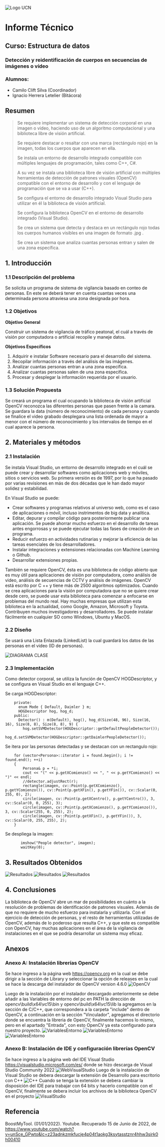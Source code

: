 ![Logo UCN](https://github.com/Ignacio07/ED22-01-Herrera-Clift/blob/main/Docs/Images/60x60-ucn-negro.png)


# Informe Técnico

## Curso: Estructura de datos

### Detección y reidentificación de cuerpos en secuencias de imágenes o vídeo
### Alumnos:
 - Camilo Clift Silva (Coordinador)
 - Ignacio Herrera Letelier (Bitácora)

## Resumen

> Se requiere implementar un sistema de detección corporal en una imagen o video, haciendo uso de un algoritmo computacional y una biblioteca libre de visión artificial.
> 
> Se requiere destacar o resaltar con una marca (rectángulo rojo) en la imagen, todas los cuerpos que aparecen en ella.
> 
> Se instala un entorno de desarrollo integrado compatible con múltiples lenguajes de programación, tales como C++, C#.
> 
> A su vez se instala una biblioteca libre de visión artificial con múltiples herramientas de detección de patrones visuales (OpenCV) compatible con el entorno de desarrollo y con el lenguaje de programación que se va a usar (C++).
> 
> Se configura el entorno de desarrollo integrado Visual Studio para utilizar en él la biblioteca de visión artificial.
>
> Se configura la biblioteca OpenCV en el entorno de desarrollo integrado (Visual Studio).
> 
> Se crea un sistema que detecta y destaca en un rectángulo rojo todas los cuerpos humanos visibles en una imagen de formato .jpg .
> 
> Se crea un sistema que analiza cuantas personas entran y salen de una zona específica.

## 1. Introducción

### 1.1 Descripción del problema
Se solicita un programa de sistema de vigilancia basado en conteo de personas. En este se deberá tener en cuenta cuantas veces una determinada persona atraviesa una zona designada por hora. 

### 1.2 Objetivos
**Objetivo General**

Construir un sistema de vigilancia de tráfico peatonal, el cuál a través de visión por computadora o artificial recopile y maneje datos.

**Objetivos Específicos**

1. Adquirir e instalar Software necesario para el desarrollo del sistema.
2. Recopilar información a través del análisis de las imágenes.
3. Analizar cuantas personas entran a una zona especifica.
4. Analizar cuantas personas salen de una zona especifica.
5. Procesar y desplegar la información requerida por el usuario.
 

### 1.3 Solución Propuesta
Se creará un programa el cual ocupando la biblioteca de visión artificial OpenCV reconozca las diferentes personas que pasen frente a la camara. Se guardara la data (número de reconocimiento) de cada persona y cuando se finalice el video grabado desplegara una lista ordenada de mayor a menor con el número de reconocimiento y los intervalos de tiempo en el cual aparece la persona.

## 2. Materiales y métodos

### 2.1 Instalación

Se instala Visual Studio, un entorno de desarrollo integrado en el cuál se puede crear y desarrollar softwares como aplicaciones web y móviles, sitios o servicios web. Su primera versión es de 1997, por lo que ha pasado por varias revisiones en más de dos décadas que le han dado mayor solidez y estabilidad.

En Visual Studio se puede:
- Crear softwares y programas relativos al universo web, como es el caso de aplicaciones o móvil, incluso instrimentos de big data y analítica.
- Editar, depurar y compilar código para posteriormente publicar una aplicación. Se puede ahorrar mucho esfuerzo en el desarrollo de tareas antes engorrosas y se puede ejecutar todas las fases de creación de un programa.
- Reducir esfuerzo en actividades rutinarias y mejorar la eficiencia de las tareas esenciales de los desarrolladores.
- Instalar integraciones y extensiones relacionadas con Machine Learning o Github.
- Desarrollar extensiones propias. 

También se requiere OpenCV, ésta es una biblioteca de código abierto que es muy útil para aplicaciones de visión por computadora, como análisis de video, análisis de secuencias de CCTV y análisis de imágenes. OpenCV está escrito por C ++ y tiene más de 2500 algoritmos optimizados. Cuando se crea aplicaciones para la visión por computadora que no se quiere crear desde cero, se puede usar esta biblioteca para comenzar a enfocarse en problemas del mundo real. Hay muchas empresas que utilizan esta biblioteca en la actualidad, como Google, Amazon, Microsoft y Toyota. Contribuyen muchos investigadores y desarrolladores. Se puede instalar fácilmente en cualquier SO como Windows, Ubuntu y MacOS.

### 2.2 Diseño

Se usará una Lista Enlazada (LinkedList) la cual guardará los datos de las personas en el video (ID de personas).

![DIAGRAMA CLASE](https://github.com/Ignacio07/ED22-01-Herrera-Clift/blob/main/Docs/Images/Diseño1.PNG)

### 2.3 Implementación
Como detector corporal, se utiliza la función de OpenCV HOGDescriptor, y se configura en Visual Studio en el lenguaje C++.

Se carga HOGDescriptor:

```
    private:
      enum Mode { Default, Daimler } m;
      HOGDescriptor hog, hog_d;
    public:
      Detector() : m(Default), hog(), hog_d(Size(48, 96), Size(16, 16), Size(8, 8), Size(8, 8), 9) {
        hog.setSVMDetector(HOGDescriptor::getDefaultPeopleDetector());
        hog_d.setSVMDetector(HOGDescriptor::getDaimlerPeopleDetector());
```
Se itera por las personas detectadas y se destacan con un rectangulo rojo:

```
    for (vector<Persona>::iterator i = found.begin(); i != found.end(); ++i)
    {
        Persona& p = *i;
        cout << "(" << p.getXComienzo() << ", " << p.getYComienzo() << ")" << endl;
        //detector.adjustRect(r);
        rectangle(imagen, cv::Point(p.getXComienzo(), p.getYComienzo()), cv::Point(p.getXFin(), p.getYFin()), cv::Scalar(0, 255, 0), 2);
        circle(imagen, cv::Point(p.getXCentro(), p.getYCentro()), 3, cv::Scalar(0, 0, 255), 3);
        circle(imagen, cv::Point(p.getXComienzo(), p.getYComienzo()), 3, cv::Scalar(255, 0, 255), 2);
        circle(imagen, cv::Point(p.getXFin(), p.getYFin()), 3, cv::Scalar(0, 255, 255), 2);
    }
```
Se despliega la imagen:
```
       imshow("People detector", imagen);
       waitKey(0);
```
## 3. Resultados Obtenidos
![Resultados](https://github.com/Ignacio07/ED22-01-Herrera-Clift/blob/main/Docs/Images/Resultado1.PNG)
![Resultados](https://github.com/Ignacio07/ED22-01-Herrera-Clift/blob/main/Docs/Images/Resultado2.PNG)
![Resultados](https://github.com/Ignacio07/ED22-01-Herrera-Clift/blob/main/Docs/Images/Resultado3.PNG)

## 4. Conclusiones
La biblioteca de OpenCV abre un mar de posibilidades en cuánto a la resolución de problemas de identificación de patrones visuales. Además de que no requiere de mucho esfuerzo para instalarla y utilizarla.
Con el ejercicio de detección de personas, y el resto de herramientas utilizadas de OpenCV, además de lo poderoso que resulta C++, y que este es compatible con OpenCV, hay muchas aplicaciones en el área de la vigilancia de instalaciones en el que se podría desarrollar un sistema muy eficaz.

## Anexos

### Anexo A: Instalación librerías OpenCV

Se hace ingreso a la página web https://opencv.org en la cual se debe dirigir a la sección de Library y seleccionar la opción de releases en la cual se hace la descarga del instalador de OpenCV version 4.6.0
![OpenCV](https://github.com/Ignacio07/ED22-01-Herrera-Clift/blob/main/Docs/Images/OpenCV.png)

Luego de la instalación por el instalador descargado anteriormente se debe añadir a las Variables de entorno del pc en PATH la dirección de opencv\build\x64\vc15\bin y opencv\build\x64\vc15\lib la agregamos en la sección de C/C++, que correspondera a la carpeta "include" dentro de OpenCV, a continuación en la sección "Vinculador", agregamos el directorio donde se encuentra la libreria de OpenCV, finalmente hacemos lo mismo, pero en el apartado "Entrada", con esto OpenCV ya esta configurado para nuestro proyecto.
![VariablesEntorno](https://github.com/Ignacio07/ED22-01-Herrera-Clift/blob/main/Docs/Images/OpenCv1.png)
![VariablesEntorno](https://github.com/Ignacio07/ED22-01-Herrera-Clift/blob/main/Docs/Images/OpenCV2.png)
![VariablesEntorno](https://github.com/Ignacio07/ED22-01-Herrera-Clift/blob/main/Docs/Images/OpenCV3.png)

### Anexo B: Instalación de IDE y configuración librerías OpenCV
Se hace ingreso a la página web del IDE Visual Studio https://visualstudio.microsoft.com/es/ donde se hizo descarga de Visual Studio Community 2022 
![WebVisualStudio](https://github.com/Ignacio07/ED22-01-Herrera-Clift/blob/main/Docs/Images/VisualPagina.png)
Luego de la instalación de Visual Studio se debera descargar la extensión de Desarrollo para escritorio con C++
![C++](https://github.com/Ignacio07/ED22-01-Herrera-Clift/blob/main/Docs/Images/CVisual.png)
Cuando se tenga la extensión se debera cambiar la disposición del IDE para trabajar con 64 bits y hacerlo compatible con el OpenCV, finalmente se debera incluir los archivos de la biblioteca OpenCV en el proyecto
![VisualStudio](https://github.com/Ignacio07/ED22-01-Herrera-Clift/blob/main/Docs/Images/x64.PNG)

## Referencia

BoostMyTool. (01/01/2022). Youtube. Recuperado 15 de Junio de 2022, de https://www.youtube.com/watch?v=unSce_GPwto&lc=z23adnkzmkfucje4p04t1aokg3ksytasstznr4hhw3sirk0h00410
